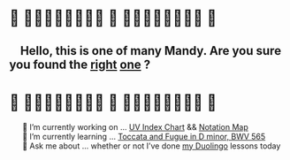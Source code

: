 #  🍓 🌸🌷🌹🌼🌸🌷🌹🌸 🍓 🌸🌷🌹🌼🌸🌷🌹🌸 🍓 
##  &nbsp;&nbsp;&nbsp;&nbsp;Hello, this is one of many Mandy. Are you sure you found the [right](https://github.com/mandychen-astro) [one](https://github.com/MandyZChen) ?
<!--
**picaq/picaq** is a ✨ _special_ ✨ repository because its `README.md` (this file) appears on your GitHub profile.

Here are some ideas to get you started:

- 🔭 I’m currently working on ...
- 🌱 I’m currently learning ...
- 👯 I’m looking to collaborate on ...
- 🤔 I’m looking for help with ...
- 💬 Ask me about ...
- 📫 How to reach me: ...
- 😄 Pronouns: ...
- ⚡ Fun fact: ...
-->
#  🍓 🌸🌷🌹🌼🌸🌷🌹🌸 🍓 🌸🌷🌹🌼🌸🌷🌹🌸 🍓 

&nbsp;&nbsp;&nbsp;&nbsp;&nbsp;&nbsp;🌻 I’m currently working on ... [UV Index Chart](https://github.com/picaq/epa-uv) && [Notation Map](https://github.com/picaq/notation-map) <br>
&nbsp;&nbsp;&nbsp;&nbsp;&nbsp;&nbsp;🌱 I’m currently learning ... [Toccata and Fugue in D minor, BWV 565](https://en.wikipedia.org/wiki/Toccata_and_Fugue_in_D_minor,_BWV_565) <br>
&nbsp;&nbsp;&nbsp;&nbsp;&nbsp;&nbsp;🦉 Ask me about ... whether or not I’ve done [my Duolingo](https://www.duolingo.com/profile/picaq) lessons today
